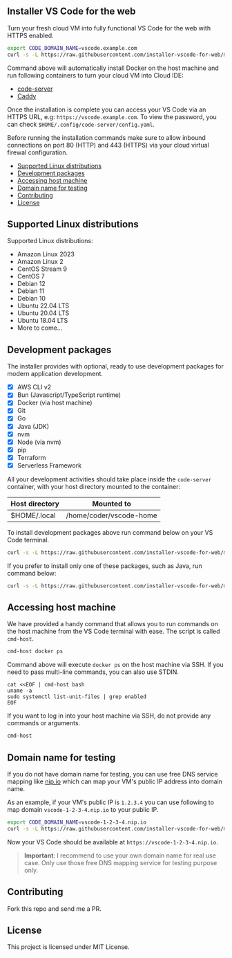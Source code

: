 ## Installer VS Code for the web

Turn your fresh cloud VM into fully functional VS Code for the web with HTTPS enabled.

```sh
export CODE_DOMAIN_NAME=vscode.example.com
curl -s -L https://raw.githubusercontent.com/installer-vscode-for-web/main/install.sh | bash -s -- --core
```

Command above will automatically install Docker on the host machine and run following containers to turn your cloud VM into Cloud IDE:

- [code-server](https://github.com/coder/code-server)
- [Caddy](https://caddyserver.com/)

Once the installation is complete you can access your VS Code via an HTTPS URL, e.g: `https://vscode.example.com`. To view the password, you can check `$HOME/.config/code-server/config.yaml`.

Before running the installation commands make sure to allow inbound connections on port 80 (HTTP) and 443 (HTTPS) via your cloud virtual firewal configuration.

- [Supported Linux distributions](#supported-linux-distributions)
- [Development packages](#development-packages)
- [Accessing host machine](#accessing-host-machine)
- [Domain name for testing](#domain-name-for-testing)
- [Contributing](#contributing)
- [License](#license)

## Supported Linux distributions

Supported Linux distributions:

- Amazon Linux 2023
- Amazon Linux 2
- CentOS Stream 9 
- CentOS 7
- Debian 12
- Debian 11
- Debian 10
- Ubuntu 22.04 LTS
- Ubuntu 20.04 LTS
- Ubuntu 18.04 LTS
- More to come...

## Development packages

The installer provides with optional, ready to use development packages for modern application development.

- [x] AWS CLI v2
- [x] Bun (Javascript/TypeScript runtime)
- [x] Docker (via host machine)
- [x] Git
- [x] Go
- [x] Java (JDK)
- [x] nvm
- [x] Node (via nvm)
- [x] pip
- [x] Terraform
- [x] Serverless Framework

All your development activities should take place inside the `code-server` container, with your host directory mounted to the container:

Host directory | Mounted to
---------------|-----------
$HOME/.local | /home/coder/vscode-home

To install development packages above run command below on your VS Code terminal.

```sh
curl -s -L https://raw.githubusercontent.com/installer-vscode-for-web/main/install.sh | bash -s -- --dev-utils
```

If you prefer to install only one of these packages, such as Java, run command below:

```sh
curl -s -L https://raw.githubusercontent.com/installer-vscode-for-web/main/install.sh | bash -s -- --jdk
```

## Accessing host machine

We have provided a handy command that allows you to run commands on the host machine from the VS Code terminal with ease. The script is called `cmd-host`.

```sh
cmd-host docker ps
```

Command above will execute `docker ps` on the host machine via SSH. If you need to pass multi-line commands, you can also use STDIN.

```
cat <<EOF | cmd-host bash
uname -a
sudo systemctl list-unit-files | grep enabled
EOF
```

If you want to log in into your host machine via SSH, do not provide any commands or arguments.

```sh
cmd-host
```

## Domain name for testing

If you do not have domain name for testing, you can use free DNS service mapping like [nip.io](https://nip.io) which can map your VM's public IP address into domain name.

As an example, if your VM's public IP is `1.2.3.4` you can use following to map domain `vscode-1-2-3-4.nip.io` to your public IP.

```sh
export CODE_DOMAIN_NAME=vscode-1-2-3-4.nip.io
curl -s -L https://raw.githubusercontent.com/installer-vscode-for-web/main/install.sh | bash -s -- --core
```

Now your VS Code should be available at `https://vscode-1-2-3-4.nip.io`.

> **Important**: I recommend to use your own domain name for real use case. Only use those free DNS mapping service for testing purpose only.

## Contributing

Fork this repo and send me a PR.

## License

This project is licensed under MIT License.
